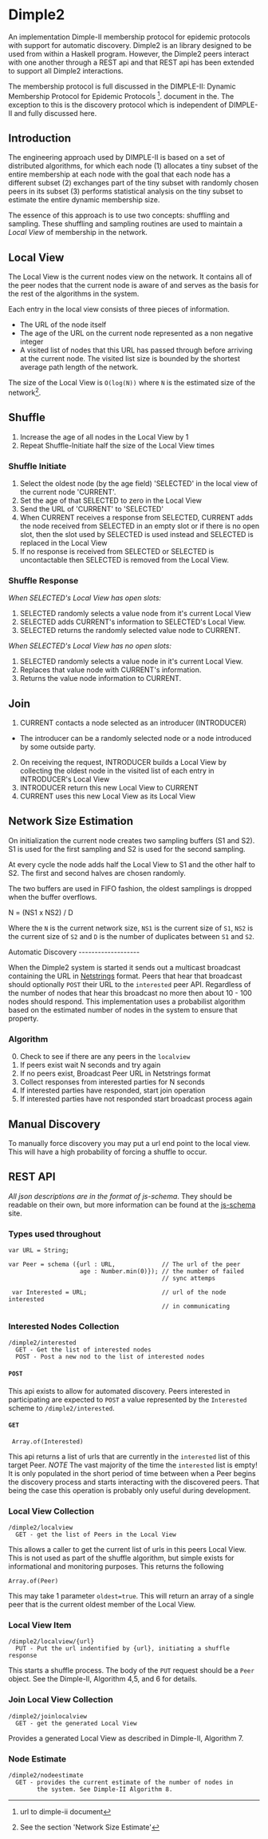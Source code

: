 Dimple2
=======

An implementation Dimple-II membership protocol for epidemic protocols
with support for automatic discovery. Dimple2 is an library designed
to be used from within a Haskell program. However, the Dimple2 peers
interact with one another through a REST api and that REST api has
been extended to support all Dimple2 interactions.

The membership protocol is full discussed in the DIMPLE-II: Dynamic
Membership Protocol for Epidemic Protocols [^dimpleii].  document in
the. The exception to this is the discovery protocol which is
independent of DIMPLE-II and fully discussed here.

Introduction
------------

The engineering approach used by DIMPLE-II is based on a set of
distributed algorithms, for which each node (1) allocates a tiny
subset of the entire membership at each node with the goal that each
node has a different subset (2) exchanges part of the tiny subset with
randomly chosen peers in its subset (3) performs statistical analysis
on the tiny subset to estimate the entire dynamic membership size.

The essence of this approach is to use two concepts: shuffling and
sampling. These shuffling and sampling routines are used to maintain a
*Local View* of membership in the network.

Local View
----------

 The Local View is the current nodes view on the network. It contains
all of the peer nodes that the current node is aware of and serves as
the basis for the rest of the algorithms in the system.

Each entry in the local view consists of three pieces of
information.

* The URL of the node itself
* The age of the URL on the current node represented as a non negative integer
* A visited list of nodes that this URL has passed through before
  arriving at the current node. The visited list size is bounded by
  the shortest average path length of the network.

The size of the Local View is `O(log(N))` where `N` is the estimated
size of the network[^estimate].

Shuffle
-------

1. Increase the age of all nodes in the Local View by 1
2. Repeat Shuffle-Initiate half the size of the Local View times

### Shuffle Initiate


1. Select the oldest node (by the age field) 'SELECTED' in the local
   view of the current node 'CURRENT'.
2. Set the age of that SELECTED to zero in the Local View
3. Send the URL of 'CURRENT' to 'SELECTED'
4. When CURRENT receives a response from SELECTED, CURRENT adds the
   node received from SELECTED in an empty slot or if there is no open
   slot, then the slot used by SELECTED is used instead and SELECTED
   is replaced in the Local View
5. If no response is received from SELECTED or SELECTED is
   uncontactable then SELECTED is removed from the Local View.

### Shuffle Response

*When SELECTED's Local View has open slots:*

1. SELECTED randomly selects a value node from it's current Local View
2. SELECTED adds CURRENT's information to SELECTED's Local View.
3. SELECTED returns the randomly selected value node to CURRENT.

*When SELECTED's Local View has no open slots:*

1. SELECTED randomly selects a value node in it's current Local View.
2. Replaces that value node with CURRENT's information.
3. Returns the value node information to CURRENT.

Join
----

1. CURRENT contacts a node selected as an introducer (INTRODUCER)
  * The introducer can be a randomly selected node or a node
    introduced by some outside party.
2. On receiving the request, INTRODUCER builds a Local View by
   collecting the oldest node in the visited list of each entry in
   INTRODUCER's Local View
3. INTRODUCER return this new Local View to CURRENT
4. CURRENT uses this new Local View as its Local View

Network Size Estimation
-----------------------

On initialization the current node creates two sampling buffers (S1
and S2). S1 is used for the first sampling and S2 is used for the
second sampling.

At every cycle the node adds half the Local View to S1 and the
other half to S2. The first and second halves are chosen randomly.

The two buffers are used in FIFO fashion, the oldest samplings is
dropped when the buffer overflows.

   N = (NS1 x NS2) / D

Where the `N` is the current network size, `NS1` is the current size of
`S1`, `NS2` is the current size of `S2` and `D` is the number of duplicates
between `S1` and `S2`.


Automatic Discovery -------------------

When the Dimple2 system is started it sends out a multicast broadcast
containing the URL in
[Netstrings](http://cr.yp.to/proto/netstrings.txt) format. Peers that
hear that broadcast should optionally `POST` their URL to the
`interested` peer API. Regardless of the number of nodes that hear
this broadcast no more then about 10 - 100 nodes should respond. This
implementation uses a probabilist algorithm based on the estimated
number of nodes in the system to ensure that property.

### Algorithm

0. Check to see if there are any peers in the `localview`
1. If peers exist wait N seconds and try again
2. If no peers exist, Broadcast Peer URL in Netstrings format
4. Collect responses from interested parties for N seconds
5. If interested parties have responded, start join operation
6. If interested parties have not responded start broadcast process again

Manual Discovery
----------------

To manually force discovery you may put a url end point to the local
view. This will have a high probability of forcing a shuffle to occur.

REST API
--------

*All json descriptions are in the format of js-schema*. They should be
readable on their own, but more information can be found at the
[js-schema](https://github.com/molnarg/js-schema/) site.

### Types used throughout

    var URL = String;

    var Peer = schema ({url : URL,             // The url of the peer
                        age : Number.min(0)}); // the number of failed
                                               // sync attemps

     var Interested = URL;                     // url of the node interested
                                               // in communicating

### Interested Nodes Collection

    /dimple2/interested
      GET - Get the list of interested nodes
      POST - Post a new nod to the list of interested nodes

#### `POST`


This api exists to allow for automated discovery. Peers interested in
participating are expected to `POST` a value represented by the
`Interested` scheme to `/dimple2/interested`.

#### `GET`

     Array.of(Interested)

This api returns a list of urls that are currently in the `interested`
list of this target Peer. *NOTE* The vast majority of the time the
`interested` list is empty! It is only populated in the short period
of time between when a Peer begins the discovery process and starts
interacting with the discovered peers. That being the case this
operation is probably only useful during development.

### Local View Collection

    /dimple2/localview
      GET - get the list of Peers in the Local View

This allows a caller to get the current list of urls in this peers
Local View. This is not used as part of the shuffle algorithm, but
simple exists for informational and monitoring purposes. This returns
the following

    Array.of(Peer)

This may take 1 parameter `oldest=true`. This will return an array of
a single peer that is the current oldest member of the Local View.

### Local View Item

    /dimple2/localview/{url}
      PUT - Put the url indentified by {url}, initiating a shuffle response

This starts a shuffle process. The body of the `PUT` request should be
a `Peer` object. See the Dimple-II, Algorithm 4,5, and 6 for details.

### Join Local View Collection

    /dimple2/joinlocalview
      GET - get the generated Local View

Provides a generated Local View as described in Dimple-II, Algorithm 7.

### Node Estimate

    /dimple2/nodeestimate
      GET - provides the current estimate of the number of nodes in
            the system. See Dimple-II Algorithm 8.


[^dimpleii]: url to dimple-ii document
[^estimate]: See the section 'Network Size Estimate'
<!--  LocalWords:  api
 -->
